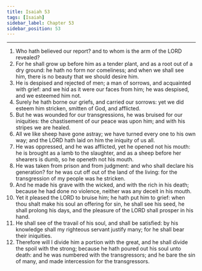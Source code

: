 ```yaml
---
title: Isaiah 53
tags: [Isaiah]
sidebar_label: Chapter 53
sidebar_position: 53
---
```


---
1. Who hath believed our report? and to whom is the arm of the LORD revealed?
2. For he shall grow up before him as a tender plant, and as a root out of a dry ground: he hath no form nor comeliness; and when we shall see him, there is no beauty that we should desire him.
3. He is despised and rejected of men; a man of sorrows, and acquainted with grief: and we hid as it were our faces from him; he was despised, and we esteemed him not.
4. Surely he hath borne our griefs, and carried our sorrows: yet we did esteem him stricken, smitten of God, and afflicted.
5. But he was wounded for our transgressions, he was bruised for our iniquities: the chastisement of our peace was upon him; and with his stripes we are healed.
6. All we like sheep have gone astray; we have turned every one to his own way; and the LORD hath laid on him the iniquity of us all.
7. He was oppressed, and he was afflicted, yet he opened not his mouth: he is brought as a lamb to the slaughter, and as a sheep before her shearers is dumb, so he openeth not his mouth.
8. He was taken from prison and from judgment: and who shall declare his generation? for he was cut off out of the land of the living: for the transgression of my people was he stricken.
9. And he made his grave with the wicked, and with the rich in his death; because he had done no violence, neither was any deceit in his mouth.
10. Yet it pleased the LORD to bruise him; he hath put him to grief: when thou shalt make his soul an offering for sin, he shall see his seed, he shall prolong his days, and the pleasure of the LORD shall prosper in his hand.
11. He shall see of the travail of his soul, and shall be satisfied: by his knowledge shall my righteous servant justify many; for he shall bear their iniquities.
12. Therefore will I divide him a portion with the great, and he shall divide the spoil with the strong; because he hath poured out his soul unto death: and he was numbered with the transgressors; and he bare the sin of many, and made intercession for the transgressors.